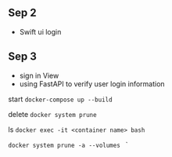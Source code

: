 ## Sep 2
* Swift ui login

## Sep 3
* sign in View
* using FastAPI to verify user login information

start `docker-compose up --build`

delete `docker system prune`

ls `docker exec -it <container name> bash`

`docker system prune -a --volumes
`
`